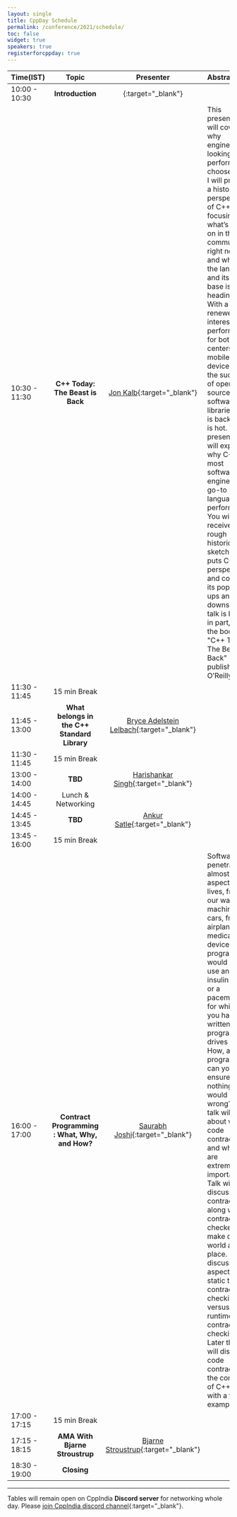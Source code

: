 ```yaml
---
layout: single
title: CppDay Schedule
permalink: /conference/2021/schedule/
toc: false
widget: true
speakers: true
registerforcppday: true
---
```

<!-- TODO: Change the time slots without 15 min breaks. If agreed add a seperate line for break -->

| Time(IST)     |  Topic        | Presenter | Abstract |
| :------------- | :-----------:   |:----:|:----|
| 10:00 - 10:30 |  **Introduction** | [](){:target="_blank"} |
| 10:30 - 11:30 |  **C++ Today: The Beast is Back** | [Jon Kalb](/conference/2021/speakers/jonkalb/){:target="_blank"} | This presentation will cover why engineers looking for performance choose C++. I will present a historical perspective of C++ focusing on what’s going on in the C++ community right now and where the language and its user base is heading. With a renewed interest in performance for both data centers and mobile devices, and the success of open source software libraries, C++ is back and it is hot. This presentation will explain why C++ is most software engineers' go-to language for performance. You will receive a rough historical sketch that puts C++ in perspective and covers its popularity ups and downs. This talk is based, in part, on the book "C++ Today: The Beast is Back" published by O’Reilly. |
| 11:30 - 11:45 |  15 min Break |  | 
| 11:45 - 13:00 |  **What belongs in the C++ Standard Library** | [Bryce Adelstein Lelbach](/conference/2021/speakers/bryce/){:target="_blank"} | |
| 11:30 - 11:45 |  15 min Break |  | 
| 13:00 - 14:00 |  **TBD** | [Harishankar Singh](/conference/2021/speakers/harishankar/){:target="_blank"} | |
| 14:00 - 14:45 |  Lunch & Networking | | 
| 14:45 - 13:45 |  **TBD** | [Ankur Satle](/conference/2021/speakers/ankur/){:target="_blank"} | |
| 13:45 - 16:00 |  15 min Break |  | 
| 16:00 - 17:00 |  **Contract Programming : What, Why, and How?** | [Saurabh Joshi](/conference/2021/speakers/saurabhjoshi/){:target="_blank"} | Software has penetrated almost every aspect of our lives, from our washing machines to cars, from airplanes to medical devices.  As a programmer, would you use an insulin pump or a pacemaker for which you have written the program that drives it? How, as a programmer, can you ensure that nothing would go wrong? This talk will talk about what code contracts are and why they are extremely important. Talk will discuss how contracts along with contract checkers can make our world a safer place. It will discuss aspects of static time contract checking versus runtime contract checking. Later this talk will discuss code contracts in the context of C++ along with a few examples. |
| 17:00 - 17:15 |  15 min Break |  | 
| 17:15 - 18:15 |  **AMA With Bjarne Stroustrup** | [Bjarne Stroustrup](/conference/2021/speakers/bjarne/){:target="_blank"} | |
| 18:30 - 19:00 |  **Closing** | | 

---

Tables will remain open on CppIndia **Discord server** for networking whole day. Please [join CppIndia discord channel](https://discord.gg/Wz42tX5){:target="_blank"}.